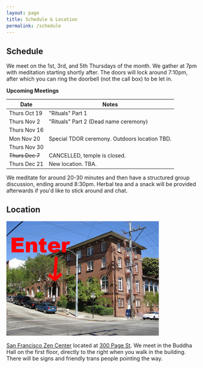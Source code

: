 ```yaml
---
layout: page
title: Schedule & Location
permalink: /schedule
---
```


## Schedule

We meet on the 1st, 3rd, and 5th Thursdays of the month. We gather at 7pm with meditation starting shortly after. The doors will lock around 7:10pm, after which you can ring the doorbell (not the call box) to be let in.

**Upcoming Meetings**

| Date          | Notes
|---------------|--------
| Thurs Oct 19  | "Rituals" Part 1
| Thurs Nov 2   | "Rituals" Part 2 (Dead name ceremony)
| Thurs Nov 16  |
| Mon Nov 20    | Special TDOR ceremony. Outdoors location TBD.
| Thurs Nov 30  |
| ~~Thurs Dec 7~~ | CANCELLED, temple is closed.
| Thurs Dec 21  | New location. TBA.

We meditate for around 20-30 minutes and then have a structured group discussion, ending around 8:30pm. Herbal tea and a snack will be provided afterwards if you'd like to stick around and chat.


## Location

<img src="images/sfzc.jpg" alt="a photo of the meeting place with an arrow pointing to the entrance" width="400px"/>

[San Francisco Zen Center](https://sfzc.org) located at [300 Page St](https://goo.gl/maps/1tYkRHUwu3E2i5rz5). We meet in the Buddha Hall on the first floor, directly to the right when you walk in the building. There will be signs and friendly trans people pointing the way.

